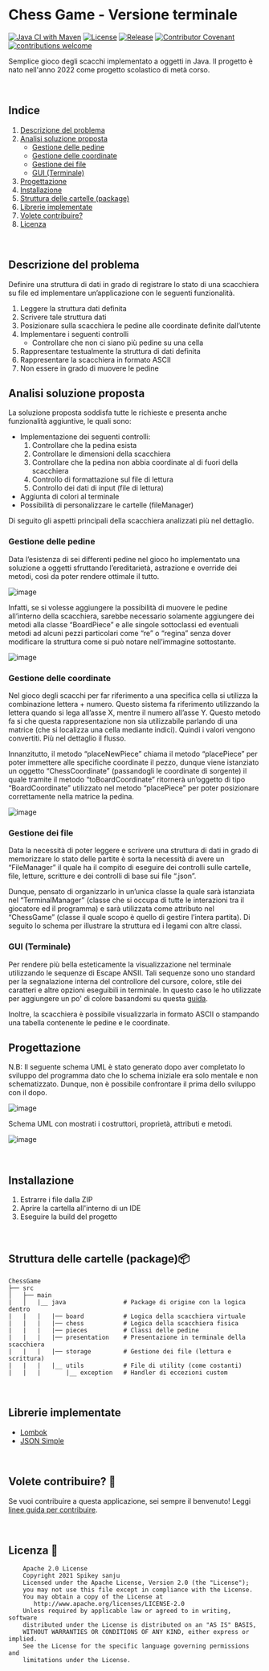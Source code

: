 # Chess Game - Versione terminale

[![Java CI with Maven](https://github.com/ec25p5e/ChessTerminal/actions/workflows/maven.yml/badge.svg)](https://github.com/ec25p5e/ChessTerminal/actions/workflows/maven.yml)
[![License](https://img.shields.io/github/license/ec25p5e/ChessTerminal)](https://github.com/ec25p5e/ChessTerminal/blob/main/LICENSE)
[![Release](https://img.shields.io/github/v/release/ec25p5e/ChessTerminal?include_prereleases)](https://github.com/ec25p5e/ChessTerminal/releases)
[![Contributor Covenant](https://img.shields.io/badge/Contributor%20Covenant-v2.0%20adopted-ff69b4.svg)]()
[![contributions welcome](https://img.shields.io/badge/contributions-welcome-brightgreen.svg?style=flat)](https://github.com/ec25p5e/ChessTerminal/issues)


Semplice gioco degli scacchi implementato a oggetti in Java.
Il progetto è nato nell'anno 2022 come progetto scolastico di metà corso.

<br />

## Indice  
1. [Descrizione del problema](#descrizione-del-problema)  
2. [Analisi soluzione proposta](#analisi-soluzione-proposta)  
    - [Gestione delle pedine](#gestione-delle-pedine)
    - [Gestione delle coordinate](#gestione-delle-coordinate)
    - [Gestione dei file](#gestione-dei-file)
    - [GUI (Terminale)](#gui-terminale)
3. [Progettazione](#progettazione)
4. [Installazione](#installazione)
5. [Struttura delle cartelle (package)](#struttura-delle-cartelle-package)
6. [Librerie implementate](#librerie-implementate)
7. [Volete contribuire?](#volete-contribuire-)
8. [Licenza](#licenza-)

<br />


## Descrizione del problema

Definire una struttura di dati in grado di registrare lo stato di una scacchiera su file ed implementare un’applicazione con le seguenti funzionalità.
  1. Leggere la struttura dati definita
  2. Scrivere tale struttura dati
  3. Posizionare sulla scacchiera le pedine alle coordinate definite dall’utente
  4. Implementare i seguenti controlli 
      - Controllare che non ci siano più pedine su una cella
  6. Rappresentare testualmente la struttura di dati definita
  7. Rappresentare la scacchiera in formato ASCII
  8. Non essere in grado di muovere le pedine


## Analisi soluzione proposta

La soluzione proposta soddisfa tutte le richieste e presenta anche funzionalità aggiuntive, le quali sono:
  - Implementazione dei seguenti controlli:
      1. Controllare che la pedina esista
      2. Controllare le dimensioni della scacchiera
      3. Controllare che la pedina non abbia coordinate al di fuori della scacchiera
      4. Controllo di formattazione sul file di lettura
      5. Controllo dei dati di input (file di lettura)
  - Aggiunta di colori al terminale
  - Possibilità di personalizzare le cartelle (fileManager)
  
Di seguito gli aspetti principali della scacchiera analizzati più nel dettaglio. 


### Gestione delle pedine

Data l’esistenza di sei differenti pedine nel gioco ho implementato una soluzione a oggetti
sfruttando l’ereditarietà, astrazione e override dei metodi, così da poter rendere ottimale il tutto.

![image](https://user-images.githubusercontent.com/57130266/226833326-5a08d538-e118-4560-a14a-9b750aaaf00e.png)
 
Infatti, se si volesse aggiungere la possibilità di muovere le pedine all’interno della scacchiera, sarebbe necessario 
solamente aggiungere dei metodi alla classe “BoardPiece” e alle singole sottoclassi ed eventuali metodi ad alcuni pezzi 
particolari come “re” o “regina” senza dover modificare la struttura come si può notare nell’immagine sottostante.

![image](https://user-images.githubusercontent.com/57130266/226833382-48506eea-c431-4aaa-a4ab-af039c565872.png)


### Gestione delle coordinate

Nel gioco degli scacchi per far riferimento a una specifica cella si utilizza la combinazione lettera + numero. 
Questo sistema fa riferimento utilizzando la lettera quando si lega all’asse X, mentre il numero all’asse Y. 
Questo metodo fa si che questa rappresentazione non sia utilizzabile parlando di una matrice (che si localizza 
una cella mediante indici). Quindi i valori vengono convertiti. Più nel dettaglio il flusso.


Innanzitutto, il metodo “placeNewPiece” chiama il metodo “placePiece” per poter immettere alle specifiche coordinate 
il pezzo, dunque viene istanziato un oggetto “ChessCoordinate” (passandogli le coordinate di sorgente) il quale tramite 
il metodo “toBoardCoordinate” ritornerà un’oggetto di tipo “BoardCoordinate” utilizzato nel metodo “placePiece” per poter 
posizionare correttamente nella matrice la pedina.

![image](https://user-images.githubusercontent.com/57130266/226833798-804f006e-f639-41d4-96e6-a3e5807c33e3.png)

### Gestione dei file

Data la necessità di poter leggere e scrivere una struttura di dati in grado di memorizzare lo stato delle partite è 
sorta la necessità di avere un “FileManager” il quale ha il compito di eseguire dei controlli sulle cartelle, file, 
letture, scritture e dei controlli di base sui file “.json”. 

Dunque, pensato di organizzarlo in un’unica classe la quale sarà istanziata nel “TerminalManager” (classe che si occupa 
di tutte le interazioni tra il giocatore ed il programma) e sarà utilizzata come attributo nel “ChessGame” (classe il quale 
scopo è quello di gestire l’intera partita). Di seguito lo schema per illustrare la struttura ed i legami con altre classi.

### GUI (Terminale)

Per rendere più bella esteticamente la visualizzazione nel terminale utilizzando le sequenze di Escape ANSII. Tali sequenze 
sono uno standard per la segnalazione interna del controllore del cursore, colore, stile dei caratteri e altre opzioni eseguibili 
in terminale. In questo caso le ho utilizzate per aggiungere un po' di colore basandomi su questa [guida](https://www.geeksforgeeks.org/how-to-print-colored-text-in-java-console/).

Inoltre, la scacchiera è possibile visualizzarla in formato ASCII o stampando una tabella contenente le pedine e le coordinate.


## Progettazione

N.B: Il seguente schema UML è stato generato dopo aver completato lo sviluppo del programma dato che lo schema iniziale era solo 
mentale e non schematizzato. Dunque, non è possibile confrontare il prima dello sviluppo con il dopo.

![image](https://user-images.githubusercontent.com/57130266/226834445-e224fbaa-93d1-488d-a062-0eda3d6f4b3a.png)

Schema UML con mostrati i costruttori, proprietà, attributi e metodi.

![image](https://user-images.githubusercontent.com/57130266/226834552-653449ed-1314-42fe-aea5-1c022c04f42d.png)

<br />


## Installazione
1. Estrarre i file dalla ZIP
2. Aprire la cartella all'interno di un IDE
3. Eseguire la build del progetto

<br />



## Struttura delle cartelle (package)📦
    
    ChessGame               
    ├── src                 
    │   ├── main            
    |   │   |__ java                # Package di origine con la logica dentro   
    |   |   |   |── board           # Logica della scacchiera virtuale
    |   |   |   |── chess           # Logica della scacchiera fisica
    |   |   |   |── pieces          # Classi delle pedine
    |   |   |   |── presentation    # Presentazione in terminale della scacchiera
    |   |   |   |── storage         # Gestione dei file (lettura e scrittura)
    |   |   |   |__ utils           # File di utility (come costanti)
    |   |   |       |__ exception   # Handler di eccezioni custom
 

<br />

## Librerie implementate

- [Lombok](https://projectlombok.org/)
- [JSON Simple](https://www.tutorialspoint.com/json_simple/json_simple_quick_guide.htm)

<br />

## Volete contribuire? 🤝
Se vuoi contribuire a questa applicazione, sei sempre il benvenuto! Leggi [linee guida per contribuire](https://github.com/ec25p5e/ChessGame/blob/master/CONTRIBUTING.md). 

<br />

## Licenza 🔖
```
    Apache 2.0 License
    Copyright 2021 Spikey sanju
    Licensed under the Apache License, Version 2.0 (the "License");
    you may not use this file except in compliance with the License.
    You may obtain a copy of the License at
       http://www.apache.org/licenses/LICENSE-2.0
    Unless required by applicable law or agreed to in writing, software
    distributed under the License is distributed on an "AS IS" BASIS,
    WITHOUT WARRANTIES OR CONDITIONS OF ANY KIND, either express or implied.
    See the License for the specific language governing permissions and
    limitations under the License.
```
